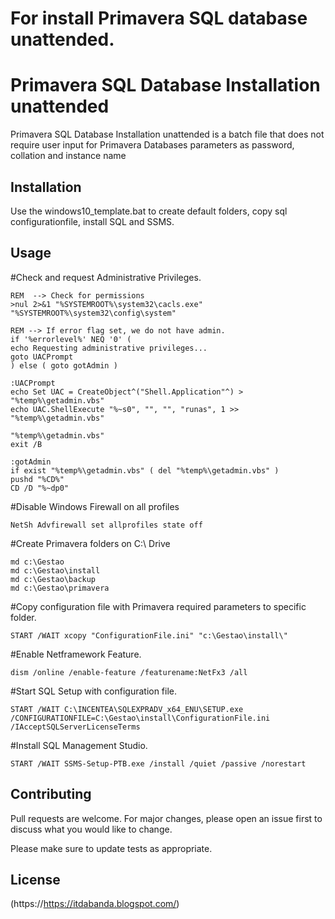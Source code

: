 # For install Primavera SQL database unattended.


# Primavera SQL Database Installation unattended

Primavera SQL Database Installation unattended is a batch file that does not require user input for Primavera Databases parameters as password, collation and instance name 

## Installation

Use the windows10_template.bat to create default folders, copy sql configurationfile, install SQL and SSMS.


## Usage

#Check and request Administrative Privileges.
  
    REM  --> Check for permissions
    >nul 2>&1 "%SYSTEMROOT%\system32\cacls.exe" "%SYSTEMROOT%\system32\config\system"

    REM --> If error flag set, we do not have admin.
    if '%errorlevel%' NEQ '0' (
    echo Requesting administrative privileges...
    goto UACPrompt
    ) else ( goto gotAdmin )

    :UACPrompt
    echo Set UAC = CreateObject^("Shell.Application"^) > "%temp%\getadmin.vbs"
    echo UAC.ShellExecute "%~s0", "", "", "runas", 1 >> "%temp%\getadmin.vbs"

    "%temp%\getadmin.vbs"
    exit /B

    :gotAdmin
    if exist "%temp%\getadmin.vbs" ( del "%temp%\getadmin.vbs" )
    pushd "%CD%"
    CD /D "%~dp0"

#Disable Windows Firewall on all profiles

    NetSh Advfirewall set allprofiles state off

#Create Primavera folders on C:\ Drive

    md c:\Gestao
    md c:\Gestao\install
    md c:\Gestao\backup
    md c:\Gestao\primavera

#Copy configuration file with Primavera required parameters to specific folder.

    START /WAIT xcopy "ConfigurationFile.ini" "c:\Gestao\install\"

#Enable Netframework Feature.

    dism /online /enable-feature /featurename:NetFx3 /all

#Start SQL Setup with configuration file.

    START /WAIT C:\INCENTEA\SQLEXPRADV_x64_ENU\SETUP.exe /CONFIGURATIONFILE=C:\Gestao\install\ConfigurationFile.ini /IAcceptSQLServerLicenseTerms

#Install SQL Management Studio.

    START /WAIT SSMS-Setup-PTB.exe /install /quiet /passive /norestart

## Contributing

Pull requests are welcome. For major changes, please open an issue first
to discuss what you would like to change.

Please make sure to update tests as appropriate.

## License

(https://https://itdabanda.blogspot.com/)
